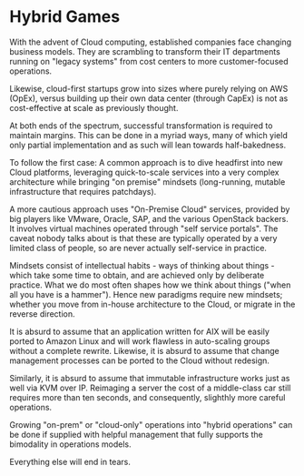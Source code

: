 Hybrid Games
============

With the advent of Cloud computing, established companies face changing
business models. They are scrambling to transform their IT departments running
on "legacy systems" from cost centers to more customer-focused operations.

Likewise, cloud-first startups grow into sizes where purely relying on AWS
(OpEx), versus building up their own data center (through CapEx) is not as
cost-effective at scale as previously thought.

At both ends of the spectrum, successful transformation is required to maintain
margins. This can be done in a myriad ways, many of which yield only partial
implementation and as such will lean towards half-bakedness.

To follow the first case: A common approach is to dive headfirst into new Cloud
platforms, leveraging quick-to-scale services into a very complex architecture
while bringing "on premise" mindsets (long-running, mutable infrastructure that
requires patchdays).

A more cautious approach uses "On-Premise Cloud" services, provided by big
players like VMware, Oracle, SAP, and the various OpenStack backers. It
involves virtual machines operated through "self service portals". The caveat
nobody talks about is that these are typically operated by a very limited
class of people, so are never actually self-service in practice.

Mindsets consist of intellectual habits - ways of thinking about things - which
take some time to obtain, and are achieved only by deliberate practice. What we
do most often shapes how we think about things ("when all you have is a
hammer"). Hence new paradigms require new mindsets; whether you move from
in-house architecture to the Cloud, or migrate in the reverse direction.

It is absurd to assume that an application written for AIX will be easily
ported to Amazon Linux and will work flawless in auto-scaling groups without a
complete rewrite. Likewise, it is absurd to assume that change management
processes can be ported to the Cloud without redesign.

Similarly, it is absurd to assume that immutable infrastructure works just as
well via KVM over IP. Reimaging a server the cost of a middle-class car still
requires more than ten seconds, and consequently, slighthly more careful
operations.

Growing "on-prem" or "cloud-only" operations into "hybrid operations" can be
done if supplied with helpful management that fully supports the bimodality in
operations models.

Everything else will end in tears.
